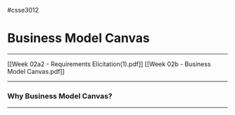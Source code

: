 #csse3012

# Business Model Canvas
___
[[Week 02a2 - Requirements Elicitation(1).pdf]]
[[Week 02b - Business Model Canvas.pdf]]

___
### Why Business Model Canvas?



___
